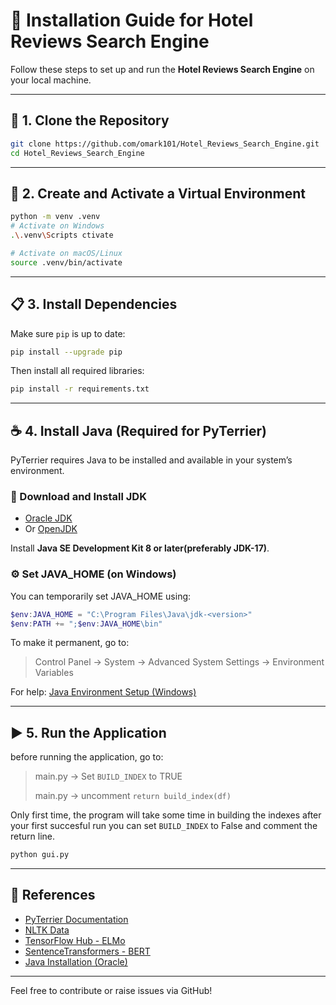 
# 🚀 Installation Guide for Hotel Reviews Search Engine

Follow these steps to set up and run the **Hotel Reviews Search Engine** on your local machine.

---

## 📂 1. Clone the Repository

```bash
git clone https://github.com/omark101/Hotel_Reviews_Search_Engine.git
cd Hotel_Reviews_Search_Engine
```

---

## 🐍 2. Create and Activate a Virtual Environment

```bash
python -m venv .venv
# Activate on Windows
.\.venv\Scripts ctivate

# Activate on macOS/Linux
source .venv/bin/activate
```

---

## 📋 3. Install Dependencies

Make sure `pip` is up to date:

```bash
pip install --upgrade pip
```

Then install all required libraries:

```bash
pip install -r requirements.txt
```

---

## ☕ 4. Install Java (Required for PyTerrier)

PyTerrier requires Java to be installed and available in your system’s environment.

### 🔽 Download and Install JDK

- [Oracle JDK](https://www.oracle.com/java/technologies/javase-downloads.html)
- Or [OpenJDK](https://adoptium.net/)

Install **Java SE Development Kit 8 or later(preferably JDK-17)**.

### ⚙️ Set JAVA_HOME (on Windows)

You can temporarily set JAVA_HOME using:

```powershell
$env:JAVA_HOME = "C:\Program Files\Java\jdk-<version>"
$env:PATH += ";$env:JAVA_HOME\bin"
```

To make it permanent, go to:

> Control Panel → System → Advanced System Settings → Environment Variables

For help: [Java Environment Setup (Windows)](https://confluence.atlassian.com/doc/setting-the-java_home-variable-in-windows-8895.html)

---

## ▶️ 5. Run the Application
before running the application, go to:
> main.py → Set `BUILD_INDEX` to TRUE
> 
> main.py → uncomment `return build_index(df)`
> 
Only first time, the program will take some time in building the indexes after your first succesful run you can set `BUILD_INDEX` to False and comment the return line.

```bash
python gui.py
```


---
## 🔗 References

- [PyTerrier Documentation](https://pyterrier.readthedocs.io/)
- [NLTK Data](https://www.nltk.org/data.html)
- [TensorFlow Hub - ELMo](https://tfhub.dev/google/elmo/3)
- [SentenceTransformers - BERT](https://www.sbert.net/)
- [Java Installation (Oracle)](https://docs.oracle.com/javase/8/docs/technotes/guides/install/windows_jdk_install.html)

---

Feel free to contribute or raise issues via GitHub!
